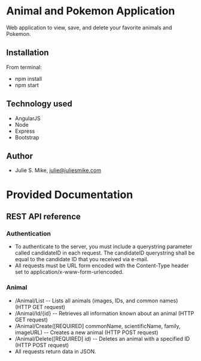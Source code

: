 # Animal and Pokemon Application
Web application to view, save, and delete your favorite animals and Pokemon.

## Installation
From terminal:
- npm install
- npm start

## Technology used
- AngularJS
- Node
- Express
- Bootstrap

## Author
- Julie S. Mike, julie@juliesmike.com


# Provided Documentation
## REST API reference
### Authentication
- To authenticate to the server, you must include a querystring parameter called candidateID in each request. The candidateID querystring shall be equal to the candidate ID that you received via e-mail.
- All requests must be URL form encoded with the Content-Type header set to application/x-www-form-urlencoded.

### Animal
- /Animal/List -- Lists all animals (images, IDs, and common names) (HTTP GET request)
- /Animal/Id/{id} -- Retrieves all information known about an animal (HTTP GET request)
- /Animal/Create([REQUIRED] commonName, scientificName, family, imageURL) -- Creates a new animal (HTTP POST request)
- /Animal/Delete([REQUIRED] id) -- Deletes an animal with a specified ID (HTTP POST request)
- All requests return data in JSON.
